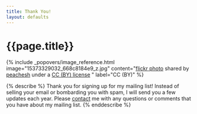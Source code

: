 ```yaml
---
title: Thank You!
layout: defaults
---
```


# {{page.title}}

<!-- Include header image -->
{% include _popovers/image_reference.html image="15373329032_668c8184e9_z.jpg" content="<a title='Light bulbs' href='https://flickr.com/photos/126725739@N05/15373329032'>flickr photo</a> shared by <a href='https://flickr.com/people/126725739@N05'>peachesh</a> under a <a href='https://creativecommons.org/licenses/by/2.0/'>CC (BY) license</a> </small>" label="CC (BY)" %}

{% describe %}
Thank you for signing up for my mailing list! Instead of selling your email or
bombarding you with spam, I will send you a few updates each year. Please
[contact]({{site.baseurl}}contact/) me with any questions or comments that you
have about my mailing list.
{% enddescribe %}
